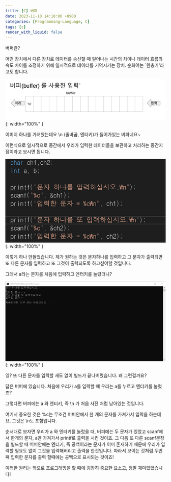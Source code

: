 ```yaml
---
title: [C] 버퍼
date: 2023-11-10 14:10:00 +0900
categories: [Programming-Language, C]
tags: [c]
render_with_liquid: false
---
```


버퍼란?

어떤 장치에서 다른 장치로 데이터를 송신할 때 일어나는 시간의 차이나 데이터 흐름의 속도 차이를 조정하기 위해 일시적으로 데이터를 기억시키는 장치. 순화어는 \`완충기'라고도 합니다.

![Desktop View](/assets/img/Programming-Language/C/Buffer/1.png){: width="100%" }

이미지 하나를 가져왔는데요 \\n (줄바꿈, 엔터키)가 들어가있는 버퍼네요~

이런식으로 일시적으로 중간에서 우리가 입력한 데이터들을 보관하고 처리하는 중간지점이라고 보시면 됩니다.

![Desktop View](/assets/img/Programming-Language/C/Buffer/2.png){: width="100%" }

이렇게 하나 만들었습니다. 제가 원하는 것은 문자하나를 입력하고 그 문자가 출력되면 또 다른 문자를 입력하고 또 그것이 출력되도록 하고싶어할 것입니다.

그래서 a라는 문자를 처음에 입력하고 엔터키를 눌렀더니?

![Desktop View](/assets/img/Programming-Language/C/Buffer/3.png){: width="100%" }

잉? 또 다른 문자를 입력할 새도 없이 빌드가 끝나버렸습니다. 왜 그런걸까요?

답은 버퍼에 있습니다. 처음에 우리가 a를 입력할 때 우리는 a를 누르고 엔터키를 눌렀죠?

그렇다면 버퍼에는 a 와 엔터키, 즉 \\n 가 처음 사진 처럼 남아있는 것입니다.

여기서 중요한 것은 %c는 무조건 버퍼안에서 한 개의 문자를 가져가서 입력을 하는데요, 그것은 \\n도 포함입니다.

순서대로 보자면 우리가 a 와 엔터키를 눌렀을 때, 버퍼에는 두 문자가 있었고 scanf에서 한개의 문자, a만 가져가서 printf로 출력을 시킨 것이죠. 그 다음 또 다른 scanf문장을 빌드할 때 버퍼안에는 엔터키, 즉 공백이라는 문자가 이미 존재하기 때문에 우리가 입력할 필요도 없이 그것을 입력해버리고 출력을 한것입니다. 따라서 보이는 것처럼 두번째 입력한 문자를 출력 할때에는 공백으로 표시되는 것이죠!

이러한 원리는 앞으로 프로그래밍을 할 때에 굉장히 중요한 요소고, 정말 재미있었습니다!
